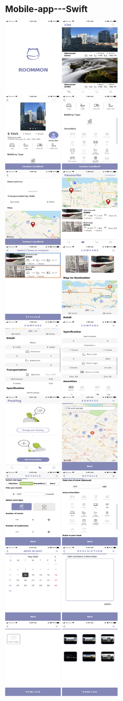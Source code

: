 # Mobile-app---Swift

<div id="main">
  <img src="images/main.PNG" width=180 height="240">
  <img src="images/listing.PNG" width=180 height="240">
  <img src="images/detail.PNG" width=180 height="240">
  <img src="images/detail1.PNG" width=180 height="240">
  <img src="images/detail2.PNG" width=180 height="240">
  <img src="images/favourite.PNG" width=180 height="240">
  <img src="images/compare.PNG" width=180 height="240">
  <img src="images/compare1.PNG" width=180 height="240">
  <img src="images/compare2.PNG" width=180 height="240">
  <img src="images/compare3.PNG" width=180 height="240">
  <img src="images/posting.PNG" width=180 height="240">
  <img src="images/posting1.PNG" width=180 height="240">
  <img src="images/posting2.PNG" width=180 height="240">
  <img src="images/posting3.PNG" width=180 height="240">
  <img src="images/posting4.PNG" width=180 height="240">
  <img src="images/posting5.PNG" width=180 height="240">
  <img src="images/posting6.PNG" width=180 height="240">
  <img src="images/posting7.PNG" width=180 height="240">
</div>
